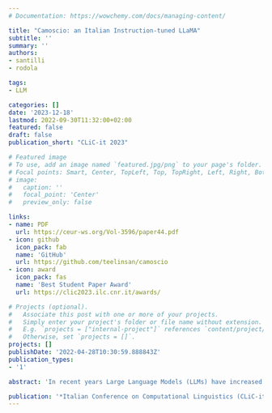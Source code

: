 ```yaml
---
# Documentation: https://wowchemy.com/docs/managing-content/

title: "Camoscio: an Italian Instruction-tuned LLaMA"
subtitle: ''
summary: ''
authors:
- santilli
- rodola

tags:
- LLM

categories: []
date: '2023-12-18'
lastmod: 2022-09-30T11:32:00+02:00
featured: false
draft: false
publication_short: "CLiC-it 2023"

# Featured image
# To use, add an image named `featured.jpg/png` to your page's folder.
# Focal points: Smart, Center, TopLeft, Top, TopRight, Left, Right, BottomLeft, Bottom, BottomRight.
# image:
#   caption: ''
#   focal_point: 'Center'
#   preview_only: false

links:
- name: PDF
  url: https://ceur-ws.org/Vol-3596/paper44.pdf
- icon: github
  icon_pack: fab
  name: 'GitHub'
  url: https://github.com/teelinsan/camoscio
- icon: award
  icon_pack: fas
  name: 'Best Student Paper Award'
  url: https://clic2023.ilc.cnr.it/awards/

# Projects (optional).
#   Associate this post with one or more of your projects.
#   Simply enter your project's folder or file name without extension.
#   E.g. `projects = ["internal-project"]` references `content/project/deep-learning/index.md`.
#   Otherwise, set `projects = []`.
projects: []
publishDate: '2022-04-28T10:30:59.888843Z'
publication_types:
- '1'

abstract: 'In recent years Large Language Models (LLMs) have increased the state of the art on several natural language processing tasks. However, their accessibility is often limited to paid API services, posing challenges for researchers in conducting extensive investigations. On the other hand, while some open-source models have been proposed by the community, they are typically English-centric or multilingual without a specific adaptation for the Italian language. In an effort to democratize the available and open resources for the Italian language, in this paper we introduce Camoscio: a language model specifically tuned to follow users' prompts in Italian. Specifically, we finetuned the smallest variant of LLaMA (7b) with LoRA on a corpus of instruction prompts translated to Italian via ChatGPT. Results indicate that the model's zero-shot performance on various downstream tasks in Italian competes favorably with existing models specifically finetuned for those tasks. All the artifacts (code, dataset, model) are released to the community.'

publication: '*Italian Conference on Computational Linguistics (CLiC-it 2023)*'
---
```

